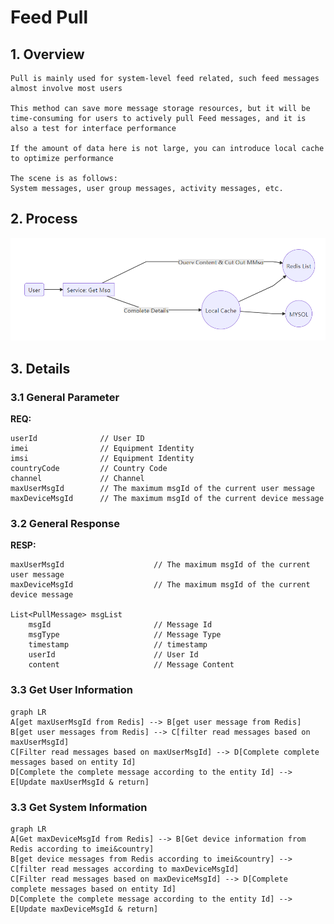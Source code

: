 # Feed Pull

## 1. Overview

```
Pull is mainly used for system-level feed related, such feed messages almost involve most users

This method can save more message storage resources, but it will be time-consuming for users to actively pull Feed messages, and it is also a test for interface performance

If the amount of data here is not large, you can introduce local cache to optimize performance

The scene is as follows:
System messages, user group messages, activity messages, etc.
```

## 2. Process

![Feed Streaming Design (4) - Process](../../Material/image/Feed%20Streaming%20Design%20(4)%20-%20Process.png)

## 3. Details

### 3.1 General Parameter

**REQ:**

```
userId				// User ID
imei				// Equipment Identity
imsi				// Equipment Identity
countryCode			// Country Code	
channel				// Channel	
maxUserMsgId		// The maximum msgId of the current user message
maxDeviceMsgId		// The maximum msgId of the current device message
```

### 3.2 General Response

**RESP:**

```
maxUserMsgId					// The maximum msgId of the current user message	
maxDeviceMsgId					// The maximum msgId of the current device message

List<PullMessage> msgList
	msgId						// Message Id	
	msgType						// Message Type
	timestamp					// timestamp
	userId						// User Id
	content						// Message Content
```

### 3.3 Get User Information

```mermaid
graph LR
A[get maxUserMsgId from Redis] --> B[get user message from Redis]
B[get user messages from Redis] --> C[filter read messages based on maxUserMsgId]
C[Filter read messages based on maxUserMsgId] --> D[Complete complete messages based on entity Id]
D[Complete the complete message according to the entity Id] --> E[Update maxUserMsgId & return]
```

### 3.3 Get System Information

```mermaid
graph LR
A[Get maxDeviceMsgId from Redis] --> B[Get device information from Redis according to imei&country]
B[get device messages from Redis according to imei&country] --> C[filter read messages according to maxDeviceMsgId]
C[Filter read messages based on maxDeviceMsgId] --> D[Complete complete messages based on entity Id]
D[Complete the complete message according to the entity Id] --> E[Update maxDeviceMsgId & return]
```